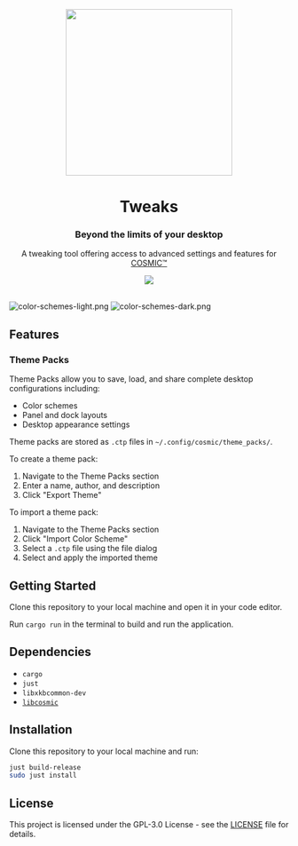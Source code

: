 <div align="center">
    <img src="res/icons/hicolor/scalable/apps/icon.svg" width="300"/>
    <h1>Tweaks</h1>
    <h3>Beyond the limits of your desktop</h3>
    <p>A tweaking tool offering access to advanced settings and features for <a href="https://system76.com/cosmic/">COSMIC™</a></p>
    <a href="https://flathub.org/apps/dev.edfloreshz.CosmicTweaks"><img src="https://flathub.org/api/badge?svg&locale=en" /></a>
    <br/><br/>
</div>

![color-schemes-light.png](res/screenshots/color-schemes-light.png#gh-light-mode-only)
![color-schemes-dark.png](res/screenshots/color-schemes-dark.png#gh-dark-mode-only)

## Features

### Theme Packs
Theme Packs allow you to save, load, and share complete desktop configurations including:
- Color schemes
- Panel and dock layouts
- Desktop appearance settings

Theme packs are stored as `.ctp` files in `~/.config/cosmic/theme_packs/`.

To create a theme pack:
1. Navigate to the Theme Packs section
2. Enter a name, author, and description
3. Click "Export Theme"

To import a theme pack:
1. Navigate to the Theme Packs section
2. Click "Import Color Scheme"
3. Select a `.ctp` file using the file dialog
4. Select and apply the imported theme

## Getting Started
Clone this repository to your local machine and open it in your code editor.

Run `cargo run` in the terminal to build and run the application.

## Dependencies
- `cargo`
- `just`
- `libxkbcommon-dev`
- [`libcosmic`](https://github.com/pop-os/libcosmic?tab=readme-ov-file#building)

## Installation
Clone this repository to your local machine and run:

```bash
just build-release
sudo just install
```

## License
This project is licensed under the GPL-3.0 License - see the [LICENSE](LICENSE) file for details.
